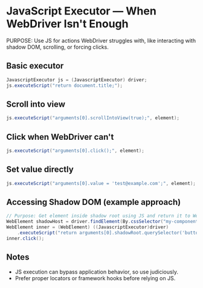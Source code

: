 # JavaScript Executor — When WebDriver Isn't Enough

PURPOSE: Use JS for actions WebDriver struggles with, like interacting with shadow DOM, scrolling, or forcing clicks.

## Basic executor
```java
JavascriptExecutor js = (JavascriptExecutor) driver;
js.executeScript("return document.title;");
```

## Scroll into view
```java
js.executeScript("arguments[0].scrollIntoView(true);", element);
```

## Click when WebDriver can't
```java
js.executeScript("arguments[0].click();", element);
```

## Set value directly
```java
js.executeScript("arguments[0].value = 'test@example.com';", element);
```

## Accessing Shadow DOM (example approach)
```java
// Purpose: Get element inside shadow root using JS and return it to WebDriver
WebElement shadowHost = driver.findElement(By.cssSelector("my-component"));
WebElement inner = (WebElement) ((JavascriptExecutor)driver)
    .executeScript("return arguments[0].shadowRoot.querySelector('button')", shadowHost);
inner.click();
```

## Notes
- JS execution can bypass application behavior, so use judiciously.
- Prefer proper locators or framework hooks before relying on JS.
